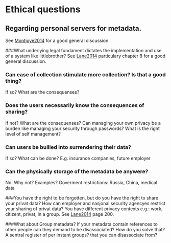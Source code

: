 Ethical questions
=================
Regarding personal servers for metadata. 
---------------------------------------
See [Montjoye2014][1] for a good general discussion.

###What underlying legal fundament dictates the implementation and use of a system like littlebrother?
See [Lane2014][2] particulary chapter 8 for a good general discussion.

### Can ease of collection stimulate more collection? Is that a good thing?
If so? What are the consequenses?

### Does the users necessarily know the consequences of sharing?
If not? What are the consequenses?
Can managing your own privacy be a burden like managing your security through passwords?
What is the right level of self management?

### Can users be bullied into surrendering their data?
If so? What can be done?
E.g. insurance companies, future employer

### Can the physically storage of the metadata be anywere?
No. Why not? 
Examples?
Goverment restrictions: Russia, China, medical data

###You have the right to be forgotten, but do you have the right to share your privat data?
How can employer and nasjonal security agencyes restrict your sharing of privat data? You have different privacy contexts e.g.: work, citizent, privat, in a group. 
See [Lane2014][2] page 200. 

###What about Group metadata?
If your metadata contain references to other people can they demand to be disassociated? How do you solve that? A sentral register of per instant groups? that you can disassociate from?

[1]: http://dx.doi.org/10.1371/journal.pone.0098790 "Y.-A. de Montjoye, E. Shmueli, S. S. Wang, and A. S. Pentland, “openPDS: Protecting the Privacy of Metadata through SafeAnswers,” PLoS ONE, vol. 9, no. 7, p. e98790, Jul. 2014."

[2]: http://www.dataprivacybook.org/ "Privacy, Big Data, and the Public Good: Frameworks for Engagement, Julia Lane, Victoria Stodden, Stefan Bender, and Helen Nissenbaum (editors), Cambridge University Press, 2014. "
